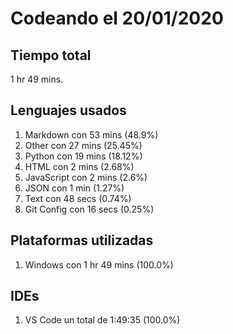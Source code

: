 # Codeando el 20/01/2020

## Tiempo total
1 hr 49 mins.

## Lenguajes usados
1. Markdown con 53 mins (48.9%)
1. Other con 27 mins (25.45%)
1. Python con 19 mins (18.12%)
1. HTML con 2 mins (2.68%)
1. JavaScript con 2 mins (2.6%)
1. JSON con 1 min (1.27%)
1. Text con 48 secs (0.74%)
1. Git Config con 16 secs (0.25%)

## Plataformas utilizadas
1. Windows con 1 hr 49 mins (100.0%)

## IDEs
1. VS Code un total de 1:49:35 (100.0%)
